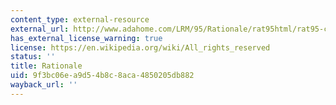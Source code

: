 ```yaml
---
content_type: external-resource
external_url: http://www.adahome.com/LRM/95/Rationale/rat95html/rat95-contents.html
has_external_license_warning: true
license: https://en.wikipedia.org/wiki/All_rights_reserved
status: ''
title: Rationale
uid: 9f3bc06e-a9d5-4b8c-8aca-4850205db882
wayback_url: ''
---
```

